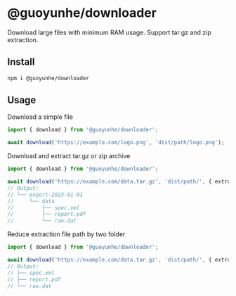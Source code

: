 # @guoyunhe/downloader

Download large files with minimum RAM usage. Support tar.gz and zip extraction.

## Install

```bash
npm i @guoyunhe/downloader
```

## Usage

Download a simple file

```ts
import { download } from '@guoyunhe/downloader';

await download('https://example.com/logo.png', 'dist/path/logo.png');
```

Download and extract tar.gz or zip archive

```ts
import { download } from '@guoyunhe/downloader';

await download('https://example.com/data.tar.gz', 'dist/path/', { extract: true });
// Output:
// └── export-2023-01-01
//     └── data
//         ├── spec.xml
//         ├── report.pdf
//         └── raw.dat
```

Reduce extraction file path by two folder

```ts
import { download } from '@guoyunhe/downloader';

await download('https://example.com/data.tar.gz', 'dist/path/', { extract: true, strip: 2 });
// Output:
// ├── spec.xml
// ├── report.pdf
// └── raw.dat
```
